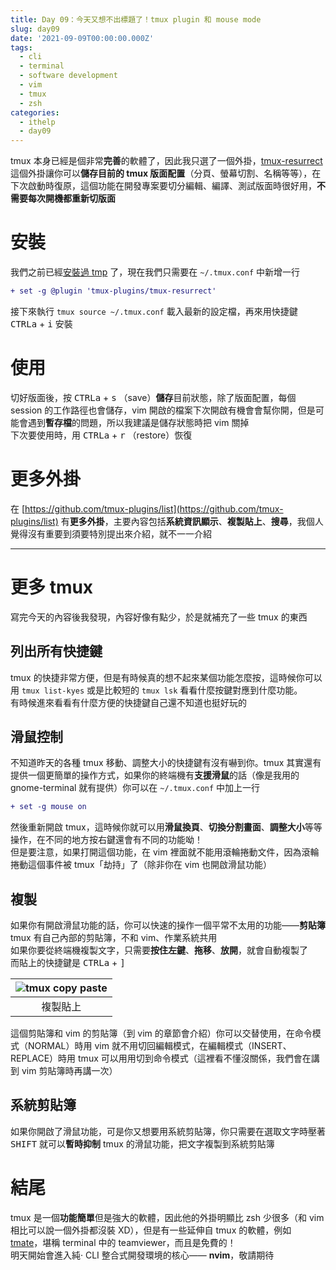 ```yaml
---
title: Day 09：今天又想不出標題了！tmux plugin 和 mouse mode
slug: day09
date: '2021-09-09T00:00:00.000Z'
tags:
  - cli
  - terminal
  - software development
  - vim
  - tmux
  - zsh
categories:
  - ithelp
  - day09
---
```


tmux 本身已經是個非常**完善**的軟體了，因此我只選了一個外掛，[tmux-resurrect](https://github.com/tmux-plugins/tmux-resurrect) 這個外掛讓你可以**儲存目前的 tmux 版面配置**（分頁、螢幕切割、名稱等等），在下次啟動時復原，這個功能在開發專案要切分編輯、編譯、測試版面時很好用，**不需要每次開機都重新切版面**

# 安裝

我們之前已經[安裝過 tmp]() 了，現在我們只需要在 `~/.tmux.conf` 中新增一行

```diff
+ set -g @plugin 'tmux-plugins/tmux-resurrect'
```

接下來執行 `tmux source ~/.tmux.conf` 載入最新的設定檔，再來用快捷鍵 <kbd>CTRL</kbd><kbd>a</kbd> + <kbd>i</kbd> 安裝

# 使用

切好版面後，按 <kbd>CTRL</kbd><kbd>a</kbd> + <kbd>s</kbd> （save）**儲存**目前狀態，除了版面配置，每個 session 的工作路徑也會儲存，vim 開啟的檔案下次開啟有機會會幫你開，但是可能會遇到**暫存檔**的問題，所以我建議是儲存狀態時把 vim 關掉  
下次要使用時，用 <kbd>CTRL</kbd><kbd>a</kbd> + <kbd>r</kbd> （restore）恢復

# 更多外掛

在 [https://github.com/tmux-plugins/list](https://github.com/tmux-plugins/list) 有**更多外掛**，主要內容包括**系統資訊顯示**、**複製貼上**、**搜尋**，我個人覺得沒有重要到須要特別提出來介紹，就不一一介紹

---

# 更多 tmux

寫完今天的內容後我發現，內容好像有點少，於是就補充了一些 tmux 的東西

## 列出所有快捷鍵

tmux 的快捷非常方便，但是有時候真的想不起來某個功能怎麼按，這時候你可以用 `tmux list-kyes` 或是比較短的 `tmux lsk` 看看什麼按鍵對應到什麼功能。  
有時候進來看看有什麼方便的快捷鍵自己還不知道也挺好玩的

## 滑鼠控制

不知道昨天的各種 tmux 移動、調整大小的快捷鍵有沒有嚇到你。tmux 其實還有提供一個更簡單的操作方式，如果你的終端機有**支援滑鼠**的話（像是我用的 gnome-terminal 就有提供）你可以在 `~/.tmux.conf` 中加上一行

```diff
+ set -g mouse on
```

然後重新開啟 tmux，這時候你就可以用**滑鼠換頁**、**切換分割畫面**、**調整大小**等等操作，在不同的地方按右鍵還會有不同的功能呦！  
但是要注意，如果打開這個功能，在 vim 裡面就不能用滾輪捲動文件，因為滾輪捲動這個事件被 tmux「劫持」了（除非你在 vim 也開啟滑鼠功能）

## 複製

如果你有開啟滑鼠功能的話，你可以快速的操作一個平常不太用的功能——**剪貼簿**  
tmux 有自己內部的剪貼簿，不和 vim、作業系統共用  
如果你要從終端機複製文字，只需要**按住左鍵**、**拖移**、**放開**，就會自動複製了  
而貼上的快捷鍵是 <kbd>CTRL</kbd><kbd>a</kbd> + <kbd>]</kbd>

| ![tmux copy paste](tmux-copy-paste.gif) |
| :-----------------------------------------------------------------------: |
|                                 複製貼上                                  |

這個剪貼簿和 vim 的剪貼簿（到 vim 的章節會介紹）你可以交替使用，在命令模式（NORMAL）時用 vim 就不用切回編輯模式，在編輯模式（INSERT、REPLACE）時用 tmux 可以用用切到命令模式（這裡看不懂沒關係，我們會在講到 vim 剪貼簿時再講一次）

## 系統剪貼簿

如果你開啟了滑鼠功能，可是你又想要用系統剪貼簿，你只需要在選取文字時壓著 <kbd>SHIFT</kbd> 就可以**暫時抑制** tmux 的滑鼠功能，把文字複製到系統剪貼簿

# 結尾

tmux 是一個**功能簡單**但是強大的軟體，因此他的外掛明顯比 zsh 少很多（和 vim 相比可以說一個外掛都沒裝 XD），但是有一些延伸自 tmux 的軟體，例如 [tmate](https://tmate.io/)，堪稱 terminal 中的 teamviewer，而且是免費的！  
明天開始會進入純‧ CLI 整合式開發環境的核心—— **nvim**，敬請期待
